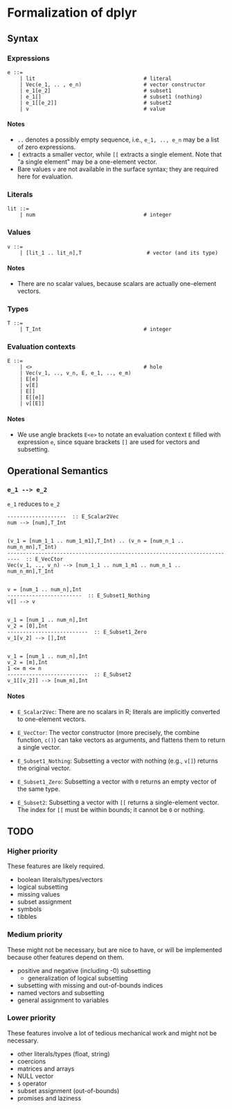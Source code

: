 # Formalization of dplyr

## Syntax

### Expressions

    e ::=
        | lit                                   # literal
        | Vec(e_1, .. , e_n)                    # vector constructor
        | e_1[e_2]                              # subset1
        | e_1[]                                 # subset1 (nothing)
        | e_1[[e_2]]                            # subset2
        | v                                     # value

#### Notes

  * `..` denotes a possibly empty sequence, i.e., `e_1, .., e_n` may be a list
    of zero expressions.
  * `[` extracts a smaller vector, while `[[` extracts a single element. Note
    that "a single element" may be a one-element vector.
  * Bare values `v` are not available in the surface syntax; they are required
    here for evaluation.


### Literals

    lit ::=
        | num                                   # integer


### Values

    v ::=
        | [lit_1 .. lit_n],T                     # vector (and its type)

#### Notes

  * There are no scalar values, because scalars are actually one-element
    vectors.


### Types

    T ::=
        | T_Int                                 # integer


### Evaluation contexts

    E ::=
        | <>                                    # hole
        | Vec(v_1, .., v_n, E, e_1, .., e_m)
        | E[e]
        | v[E]
        | E[]
        | E[[e]]
        | v[[E]]

#### Notes

  * We use angle brackets `E<e>` to notate an evaluation context `E` filled with
    expression `e`, since square brackets `[]` are used for vectors and
    subsetting.


## Operational Semantics

### `e_1 --> e_2`

`e_1` reduces to `e_2`

    -------------------  :: E_Scalar2Vec
    num --> [num],T_Int


    (v_1 = [num_1_1 .. num_1_m1],T_Int) .. (v_n = [num_n_1 .. num_n_mn],T_Int)
    --------------------------------------------------------------------------  :: E_VecCtor
    Vec(v_1, .., v_n) --> [num_1_1 .. num_1_m1 .. num_n_1 .. num_n_mn],T_Int


    v = [num_1 .. num_n],Int
    ------------------------  :: E_Subset1_Nothing
    v[] --> v


    v_1 = [num_1 .. num_n],Int
    v_2 = [0],Int
    --------------------------  :: E_Subset1_Zero
    v_1[v_2] --> [],Int


    v_1 = [num_1 .. num_n],Int
    v_2 = [m],Int
    1 <= m <= n
    --------------------------  :: E_Subset2
    v_1[[v_2]] --> [num_m],Int

#### Notes

  * `E_Scalar2Vec`: There are no scalars in R; literals are implicitly converted
    to one-element vectors.

  * `E_VecCtor`: The vector constructor (more precisely, the combine function,
    `c()`) can take vectors as arguments, and flattens them to return a single
    vector.

  * `E_Subset1_Nothing`: Subsetting a vector with nothing (e.g., `v[]`) returns
    the original vector.

  * `E_Subset1_Zero`: Subsetting a vector with `0` returns an empty vector of
     the same type.

  * `E_Subset2`: Subsetting a vector with `[[` returns a single-element vector.
    The index for `[[` must be within bounds; it cannot be `0` or nothing.


## TODO

### Higher priority

These features are likely required.

  * boolean literals/types/vectors
  * logical subsetting
  * missing values
  * subset assignment
  * symbols
  * tibbles

### Medium priority

These might not be necessary, but are nice to have, or will be implemented
because other features depend on them.

  * positive and negative (including -0) subsetting
      * generalization of logical subsetting
  * subsetting with missing and out-of-bounds indices
  * named vectors and subsetting
  * general assignment to variables

### Lower priority

These features involve a lot of tedious mechanical work and might not be
necessary.

  * other literals/types (float, string)
  * coercions
  * matrices and arrays
  * NULL vector
  * `$` operator
  * subset assignment (out-of-bounds)
  * promises and laziness

